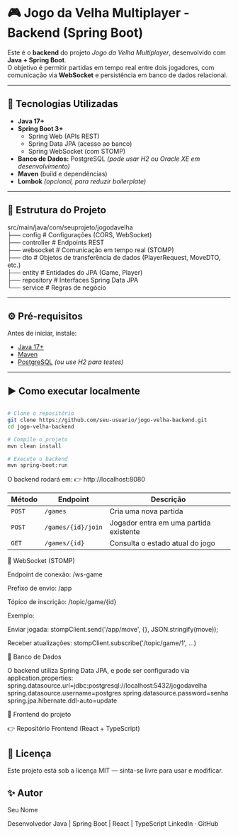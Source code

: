 # 🎮 Jogo da Velha Multiplayer - Backend (Spring Boot)

Este é o **backend** do projeto *Jogo da Velha Multiplayer*, desenvolvido com **Java + Spring Boot**.  
O objetivo é permitir partidas em tempo real entre dois jogadores, com comunicação via **WebSocket** e persistência em banco de dados relacional.

---

## 🚀 Tecnologias Utilizadas

- **Java 17+**
- **Spring Boot 3+**
  - Spring Web (APIs REST)
  - Spring Data JPA (acesso ao banco)
  - Spring WebSocket (com STOMP)
- **Banco de Dados:** PostgreSQL *(pode usar H2 ou Oracle XE em desenvolvimento)*
- **Maven** (build e dependências)
- **Lombok** *(opcional, para reduzir boilerplate)*

---

## 🧱 Estrutura do Projeto

src/main/java/com/seuprojeto/jogodavelha <br>
├── config # Configurações (CORS, WebSocket) <br>
├── controller # Endpoints REST <br>
├── websocket # Comunicação em tempo real (STOMP) <br>
├── dto # Objetos de transferência de dados (PlayerRequest, MoveDTO, etc.) <br>
├── entity # Entidades do JPA (Game, Player) <br>
├── repository # Interfaces Spring Data JPA <br>
└── service # Regras de negócio <br>


---

## ⚙️ Pré-requisitos

Antes de iniciar, instale:
- [Java 17+](https://adoptium.net/)
- [Maven](https://maven.apache.org/)
- [PostgreSQL](https://www.postgresql.org/) *(ou use H2 para testes)*

---

## ▶️ Como executar localmente

```bash

# Clone o repositório
git clone https://github.com/seu-usuario/jogo-velha-backend.git
cd jogo-velha-backend

# Compile o projeto
mvn clean install

# Execute o backend
mvn spring-boot:run
```

O backend rodará em:
👉 http://localhost:8080

| Método | Endpoint           | Descrição                              |
| ------ | ------------------ | -------------------------------------- |
| `POST` | `/games`           | Cria uma nova partida                  |
| `POST` | `/games/{id}/join` | Jogador entra em uma partida existente |
| `GET`  | `/games/{id}`      | Consulta o estado atual do jogo        |

🔌 WebSocket (STOMP)

Endpoint de conexão: /ws-game

Prefixo de envio: /app

Tópico de inscrição: /topic/game/{id}

Exemplo:

Enviar jogada: stompClient.send('/app/move', {}, JSON.stringify(move));

Receber atualizações: stompClient.subscribe('/topic/game/1', ...)

💾 Banco de Dados

O backend utiliza Spring Data JPA, e pode ser configurado via application.properties:
spring.datasource.url=jdbc:postgresql://localhost:5432/jogodavelha
spring.datasource.username=postgres
spring.datasource.password=senha
spring.jpa.hibernate.ddl-auto=update

📎 Frontend do projeto

👉 Repositório Frontend (React + TypeScript)

## 📜 Licença

Este projeto está sob a licença MIT — sinta-se livre para usar e modificar.

## ✨ Autor

Seu Nome

Desenvolvedor Java | Spring Boot | React | TypeScript
  LinkedIn
 · GitHub
